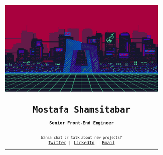 <div align="center">
  <img src="https://raw.githubusercontent.com/mimshins/mimshins/main/wp9637497.webp" />

  <h1><samp>Mostafa Shamsitabar</samp></h1>

  <samp><strong>Senior Front-End Engineer</strong></samp>

  <samp>
    <br />
    <small>Wanna chat or talk about new projects?</small>
    <br />
    <a href="https://twitter.com/mimshins" title="Twitter">Twitter</a> | <a href="https://www.linkedin.com/in/mostafa-shamsitabar-b4696999" title="LinkedIn">LinkedIn</a> | <a href="mailto:mostafa.sh.coderino@gmail.com" title="Email">Email</a>
  </samp>
</div>

<hr />

<!-- <div align="center">
  <img height="195" src="https://github-readme-stats.vercel.app/api/top-langs/?username=mimshins&show_icons=true&title_color=fff&icon_color=79ff97&text_color=9f9f9f&bg_color=151515&layout=compact&langs_count=8" />

  <img src="https://github-readme-stats.vercel.app/api?username=mimshins&show_icons=true&title_color=fff&icon_color=79ff97&text_color=9f9f9f&bg_color=151515" />
</div> -->
